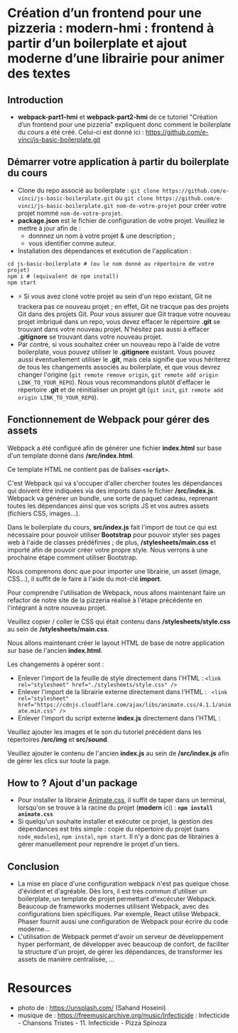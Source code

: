 # Création d’un frontend pour une pizzeria : modern-hmi : frontend à partir d’un boilerplate et ajout moderne d’une librairie pour animer des textes

## Introduction
- **webpack-part1-hmi** et **webpack-part2-hmi** de ce tutoriel "Création d’un frontend pour une pizzeria" expliquent donc comment le boilerplate du cours a été créé. Celui-ci est donné ici : https://github.com/e-vinci/js-basic-boilerplate.git

## Démarrer votre application à partir du boilerplate du cours
- Clone du repo associé au boilerplate : `git clone https://github.com/e-vinci/js-basic-boilerplate.git` ou `git clone https://github.com/e-vinci/js-basic-boilerplate.git nom-de-votre-projet` pour créer votre projet nommé `nom-de-votre-projet`.
- **package.json** est le fichier de configuration de votre projet. Veuillez le mettre à jour afin de :
    - donnnez un nom à votre projet & une description ;
    - vous identifier comme auteur.
- Installation des dépendances et exécution de l'application : 
```shell
cd js-basic-boilerplate # (ou le nom donné au répertoire de votre projet)
npm i # (equivalent de npm install)
npm start
```
- ⚡ Si vous avez cloné votre projet au sein d'un repo existant, Git ne trackera pas ce nouveau projet ; en effet, Git ne tracque pas des projets Git dans des projets Git.
Pour vous assurer que Git traque votre nouveau projet imbriqué dans un repo, vous devez effacer le répertoire **.git** se trouvant dans votre nouveau projet. N'hésitez pas aussi à effacer **.gitignore** se trouvant dans votre nouveau projet.
- Par contre, si vous souhaitez créer un nouveau repo à l'aide de votre boilerplate, 
vous pouvez utiliser le **.gitignore** existant. Vous pouvez aussi éventuellement utiliser le 
**.git**, mais cela signifie que vous hériterez de tous les changements associés au boilerplate, 
et que vous devrez changer l'origine (`git remote remove origin`, `git remote add origin LINK_TO_YOUR_REPO`). Nous vous recommandons plutôt d'effacer le répertoire **.git** et de 
réinitialiser un projet git (`git init`, `git remote add origin LINK_TO_YOUR_REPO`).
## Fonctionnement de Webpack pour gérer des assets
Webpack a été configuré afin de générer une fichier **index.html** sur base d'un template donné dans **/src/index.html**.

Ce template HTML ne contient pas de balises **`<script>`**.

C'est Webpack qui va s'occuper d'aller chercher toutes les dépendances qui doivent être 
indiquées via des imports dans le fichier **/src/index.js**. Webpack va générer 
un bundle, une sorte de paquet cadeau, reprenant toutes les dépendances ainsi que vos scripts 
JS et vos autres assets (fichiers CSS, images...).

Dans le boilerplate du cours, **src/index.js** fait l'import de tout ce qui est 
nécessaire pour pouvoir utiliser **Bootstrap** pour pouvoir styler ses pages web à l'aide de classes prédéfinies ; de plus, **/stylesheets/main.css** et importé afin de pouvoir créer votre propre style. Nous verrons à une prochaine étape comment utiliser Bootstrap.

Nous comprenons donc que pour importer une librairie, un asset (image, CSS...), 
il suffit de le faire à l'aide du mot-clé **import**.

Pour comprendre l'utilisation de Webpack, nous allons maintenant faire un refactor 
de notre site de la pizzeria réalisé à l'étape précédente en l'intégrant à notre nouveau projet.

Veuillez copier / coller le CSS qui était contenu 
dans **/stylesheets/style.css** au sein de **/stylesheets/main.css**.

Nous allons maintenant créer le layout HTML de base de notre application sur base 
de l'ancien **index.html**. 

Les changements à opérer sont : 
- Enlever l'import de la feuille de style directement dans l'HTML : `<link rel="stylesheet" href="./stylesheets/style.css" />`
- Enlever l'import de la librairie externe directement dans l'HTML : ` <link rel="stylesheet" href="https://cdnjs.cloudflare.com/ajax/libs/animate.css/4.1.1/animate.min.css" />`
- Enlever l'import du script externe **index.js** directement dans l'HTML : <script src="./index.js"></script>

Veuillez ajouter les images et le son du tutoriel précédent dans les répertoires **/src/img** et 
**src/sound**.

Veuillez ajouter le contenu de l'ancien **index.js** au sein de **/src/index.js** afin de gérer les clics sur toute la page.

## How to ? Ajout d'un package
- Pour installer la librairie [Animate.css](https://animate.style/), 
il suffit de taper dans un terminal, lorsqu'on se trouve à la racine du projet (**modern** ici) : **`npm install animate.css`**
- Si quelqu'un souhaite installer et exécuter ce projet, la gestion des dépendances est très simple : copie du répertoire du projet (sans `node_modules`), `npm instal`, `npm start`. Il n'y a donc pas de librairies à gérer manuellement pour reprendre le projet d'un tiers.

## Conclusion
- La mise en place d'une configuration webpack n'est pas quelque chose d'évident et d'agréable. Dès lors, il est très commun d'utiliser un boilerplate, un template de projet permettant d'excécuter Webpack. Beaucoup de frameworks modernes utilisent Webpack, avec des configurations bien spécifiques. Par exemple, React utilise Webpack. Phaser fournit aussi une configuration de Webpack pour écrire du code moderne...
- L'utilisation de Webpack permet d'avoir un serveur de développement hyper performant, de développer avec beaucoup de confort, de faciliter la structure d'un projet, de gérer les dépendances, de transformer les assets de manière centralisée, ...

# Resources
- photo de : https://unsplash.com/ (Sahand Hoseini)
- musique de : https://freemusicarchive.org/music/Infecticide : Infecticide - Chansons Tristes - 11. Infecticide - Pizza Spinoza